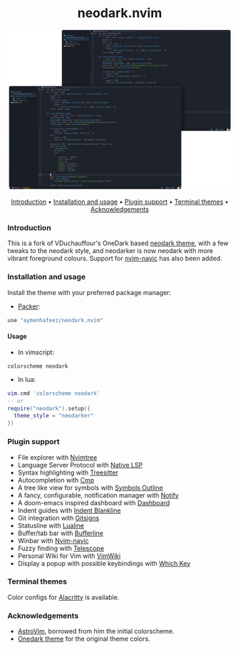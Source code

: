<h1 align=center>neodark.nvim</h2>
<!-- <h3 align=center>Simple onedark based colorscheme for Neovim.</h3> -->

![alt text](showcase_4.png?raw=true "Showcase")

<div align=center> 
	<a href="#Introduction">Introduction</a>
		<span> • </span>
  <a href="#Installation-and-usage">Installation and usage</a>
    <span> • </span>
	<a href="#Plugin-support">Plugin support</a>
    <span> • </span>
	<a href="#Terminal-themes">Terminal themes</a>
    <span> • </span>
	<a href="#Acknowledgements">Acknowledgements</a>
		<p></p>
</div>

### Introduction

This is a fork of VDuchauffour's OneDark based [neodark
theme](http://github.com/VDuchauffour/neodark.nvim), with a few tweaks to the
neodark style, and neodarker is now neodark with more vibrant foreground
colours. Support for [nvim-navic](http://github.com/SmiteshP/nvim-navic) has
also been added.

### Installation and usage

Install the theme with your preferred package manager:

- [Packer](https://github.com/wbthomason/packer.nvim):

```lua
use "aymenhafeez/neodark.nvim"
```

#### Usage

- In vimscript:

```vim
colorscheme neodark
```

- In lua:

```lua
vim.cmd 'colorscheme neodark'
-- or
require("neodark").setup({
  theme_style = "neodarker"
})
```

### Plugin support

- File explorer with [Nvimtree](https://github.com/kyazdani42/nvim-tree.lua)
- Language Server Protocol with [Native LSP](https://github.com/neovim/nvim-lspconfig)
- Syntax highlighting with [Treesitter](https://github.com/nvim-treesitter/nvim-treesitter)
- Autocompletion with [Cmp](https://github.com/hrsh7th/nvim-cmp)
- A tree like view for symbols with [Symbols Outline](https://github.com/simrat39/symbols-outline.nvim)
- A fancy, configurable, notification manager with [Notify](https://github.com/rcarriga/nvim-notify)
- A doom-emacs inspired dashboard with [Dashboard](https://github.com/glepnir/dashboard-nvim)
- Indent guides with [Indent Blankline](https://github.com/lukas-reineke/indent-blankline.nvim)
- Git integration with [Gitsigns](https://github.com/lewis6991/gitsigns.nvim)
- Statusline with [Lualine](https://github.com/nvim-lualine/lualine.nvim)
- Buffer/tab bar with [Bufferline](http://github.com/akinsho/bufferline.nvim)
- Winbar with [Nvim-navic](http://github.com/SmiteshP/nvim-navic)
- Fuzzy finding with [Telescope](https://github.com/nvim-telescope/telescope.nvim)
- Personal Wiki for Vim with [VimWiki](https://github.com/vimwiki/vimwiki)
- Display a popup with possible keybindings with [Which Key](https://github.com/folke/which-key.nvim)

### Terminal themes

Color configs for [Alacritty](https://github.com/alacritty/alacritty) is available.

### Acknowledgements

- [AstroVim](https://github.com/kabinspace/AstroVim), borrowed from him the initial colorscheme.
- [Onedark theme](https://atom.io/themes/one-dark-ui) for the original theme colors.
